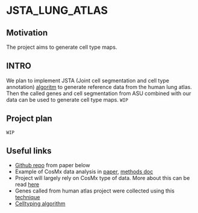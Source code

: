 # JSTA_LUNG_ATLAS
## Motivation 
The project aims to generate cell type maps.
## INTRO
We plan to implement JSTA (Joint cell segmentation and cell type annotation) [algoritm](https://www.embopress.org/doi/full/10.15252/msb.202010108) to generate reference data from the human lung atlas. Then the called genes and cell segmentation from ASU combined with our data can be used to generate cell type maps. ```WIP```
## Project plan 
```WIP```

## Useful links 
- [Github repo](https://github.com/ibd-bcn/CosMx-SMI) from paper below 
- Example of CosMx data analysis in [paper](https://www.biorxiv.org/content/10.1101/2022.11.28.518139v1.full.pdf), [methods doc](./Data/media-3.doc)
- Project will largely rely on CosMx type of data. More about this can be read [here](https://www.biorxiv.org/content/10.1101/2021.11.03.467020v3) 
- Genes called from human atlas project were collected using this [technique](https://www.biorxiv.org/content/10.1101/2022.08.16.504115v1) 
- [Celltyping algorithm](https://www.biorxiv.org/content/10.1101/2022.10.19.512902v1)
